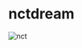 # nctdream
![nct](https://user-images.githubusercontent.com/86897399/167266235-e56d4c91-f5a1-4d07-aa3a-7feda6055dea.png)

